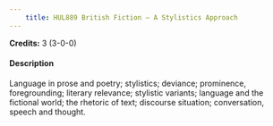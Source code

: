 ```yaml
---
    title: HUL889 British Fiction – A Stylistics Approach
---
```

**Credits:** 3 (3-0-0)



#### Description 
Language in prose and poetry; stylistics; deviance; prominence, foregrounding; literary relevance; stylistic variants; language and the fictional world; the rhetoric of text; discourse situation; conversation, speech and thought.